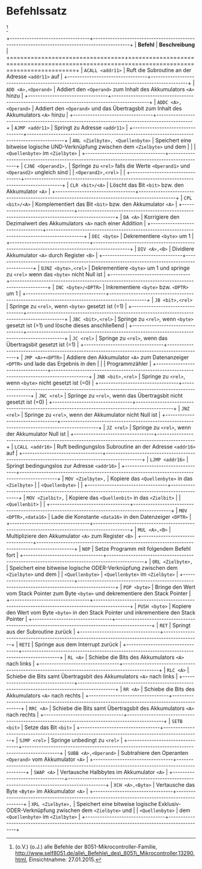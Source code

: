 
# Befehlssatz #
[^Befehlsatz]

+---------------------------------+---------------------------------------------------------------------------------------------+
|            **Befehl**           |                                       **Beschreibung**                                      |
+=================================+=============================================================================================+
| `ACALL <addr11>`                | Ruft die Subroutine an der Adresse `<addr11>` auf                                           |
+---------------------------------+---------------------------------------------------------------------------------------------+
| `ADD <A>,<Operand>`             | Addiert den `<Operand>` zum Inhalt des Akkumulators `<A>` hinzu                             |
+---------------------------------+---------------------------------------------------------------------------------------------+
| `ADDC <A>,<Operand>`            | Addiert den `<Operand>` und das Übertragsbit zum Inhalt des Akkumulators `<A>` hinzu        |
+---------------------------------+---------------------------------------------------------------------------------------------+
| `AJMP <addr11>`                 | Springt zu Adresse `<addr11>`                                                               |
+---------------------------------+---------------------------------------------------------------------------------------------+
| `ANL <Zielbyte>, <Quellenbyte>` | Speichert eine bitweise logische UND-Verknüpfung zwischen dem `<Zielbyte>` und dem          |
|                                 | `<Quellenbyte>` im `<Zielbyte>`                                                             |
+---------------------------------+---------------------------------------------------------------------------------------------+
| `CJNE <Operand1>,`              | Springe zu `<rel>` falls die Werte `<Operand1>` und `<Operand2>` ungleich sind              |
| `<Operand2>,<rel>`              |                                                                                             |
+---------------------------------+---------------------------------------------------------------------------------------------+
| `CLR <bit>/<A>`                 | Löscht das Bit `<bit>` bzw. den Akkumulator `<A>`                                           |
+---------------------------------+---------------------------------------------------------------------------------------------+
| `CPL <bit>/<A>`                 | Komplementiert das Bit `<bit>` bzw. den Akkumulator `<A>`                                   |
+---------------------------------+---------------------------------------------------------------------------------------------+
| `DA <A>`                        | Korrigiere den Dezimalwert des Akkumulators `<A>` nach einer Addition                       |
+---------------------------------+---------------------------------------------------------------------------------------------+
| `DEC <byte>`                    | Dekrementiere `<byte>` um 1                                                                 |
+---------------------------------+---------------------------------------------------------------------------------------------+
| `DIV <A>,<B>`                   | Dividiere Akkumulator `<A>` durch Register `<B>`                                            |
+---------------------------------+---------------------------------------------------------------------------------------------+
| `DJNZ <byte>,<rel>`             | Dekrementiere `<byte>` um 1 und springe zu `<rel>` wenn das `<byte>` nicht Null ist         |
+---------------------------------+---------------------------------------------------------------------------------------------+
| `INC <byte>/<DPTR>`             | Inkrementiere `<byte>` bzw. `<DPTR>` um 1                                                   |
+---------------------------------+---------------------------------------------------------------------------------------------+
| `JB <bit>,<rel>`                | Springe zu `<rel>`, wenn `<byte>` gesetzt ist (=1)                                          |
+---------------------------------+---------------------------------------------------------------------------------------------+
| `JBC <bit>,<rel>`               | Springe zu `<rel>`, wenn `<byte>` gesetzt ist (=1) und lösche dieses anschließend           |
+---------------------------------+---------------------------------------------------------------------------------------------+
| `JC <rel>`                      | Springe zu `<rel>`, wenn das Übertragsbit gesetzt ist (=1)                                  |
+---------------------------------+---------------------------------------------------------------------------------------------+
| `JMP <A>+<DPTR>`                | Addiere den Akkumulator `<A>` zum Datenanzeiger `<DPTR>` und lade das Ergebnis in den       |
|                                 | Programmzähler                                                                              |
+---------------------------------+---------------------------------------------------------------------------------------------+
| `JNB <bit>,<rel>`               | Springe zu `<rel>`, wenn `<byte>` nicht gesetzt ist (=0)                                    |
+---------------------------------+---------------------------------------------------------------------------------------------+
| `JNC <rel>`                     | Springe zu `<rel>`, wenn das Übertragsbit nicht gesetzt ist (=0)                            |
+---------------------------------+---------------------------------------------------------------------------------------------+
| `JNZ <rel>`                     | Springe zu `<rel>`, wenn der Akkumulator nicht Null ist                                     |
+---------------------------------+---------------------------------------------------------------------------------------------+
| `JZ <rel>`                      | Springe zu `<rel>`, wenn der Akkumulator Null ist                                           |
+---------------------------------+---------------------------------------------------------------------------------------------+
| `LCALL <addr16>`                | Ruft bedingungslos Subroutine an der Adresse `<addr16>` auf                                 |
+---------------------------------+---------------------------------------------------------------------------------------------+
| `LJMP <addr16>`                 | Springt bedingungslos zur Adresse `<addr16>`                                                |
+---------------------------------+---------------------------------------------------------------------------------------------+
| `MOV <Zielbyte>,`               | Kopiere das `<Quellenbyte>` in das `<Zielbyte>`                                             |
| `<Quellenbyte>`                 |                                                                                             |
+---------------------------------+---------------------------------------------------------------------------------------------+
| `MOV <Zielbit>,`                | Kopiere das `<Quellenbit>` in das `<Zielbit>`                                               |
| `<Quellenbit>`                  |                                                                                             |
+---------------------------------+---------------------------------------------------------------------------------------------+
| `MOV <DPTR>,<data16>`           | Lade die Konstante `<data16>` in den Datenzeiger `<DPTR>`                                   |
+---------------------------------+---------------------------------------------------------------------------------------------+
| `MUL <A>,<B>`                   | Multipliziere den Akkumulator `<A>` zum Register `<B>`                                      |
+---------------------------------+---------------------------------------------------------------------------------------------+
| `NOP`                           | Setze Programm mit folgendem Befehl fort                                                    |
+---------------------------------+---------------------------------------------------------------------------------------------+
| `ORL <Zielbyte>,`               | Speichert eine bitweise logische ODER-Verknüpfung zwischen dem `<Zielbyte>` und dem         |
| `<Quellenbyte>`                 | `<Quellenbyte>` im `<Zielbyte>`                                                             |
+---------------------------------+---------------------------------------------------------------------------------------------+
| `POP <byte>`                    | Bringe den Wert vom Stack Pointer zum Byte `<byte>` und dekrementiere den Stack Pointer     |
+---------------------------------+---------------------------------------------------------------------------------------------+
| `PUSH <byte>`                   | Kopiere den Wert vom Byte `<byte>` in den Stack Pointer und inkrementiere den Stack Pointer |
+---------------------------------+---------------------------------------------------------------------------------------------+
| `RET`                           | Springt aus der Subroutine zurück                                                           |
+---------------------------------+---------------------------------------------------------------------------------------------+
| `RETI`                          | Springe aus dem Interrupt zurück                                                            |
+---------------------------------+---------------------------------------------------------------------------------------------+
| `RL <A>`                        | Schiebe die Bits des Akkumulators `<A>` nach links                                          |
+---------------------------------+---------------------------------------------------------------------------------------------+
| `RLC <A>`                       | Schiebe die Bits samt Übertragsbit des Akkumulators `<A>` nach links                        |
+---------------------------------+---------------------------------------------------------------------------------------------+
| `RR <A>`                        | Schiebe die Bits des Akkumulators `<A>` nach rechts                                         |
+---------------------------------+---------------------------------------------------------------------------------------------+
| `RRC <A>`                       | Schiebe die Bits samt Übertragsbit des Akkumulators `<A>` nach rechts                       |
+---------------------------------+---------------------------------------------------------------------------------------------+
| `SETB <bit>`                    | Setze das Bit `<bit>`                                                                       |
+---------------------------------+---------------------------------------------------------------------------------------------+
| `SJMP <rel>`                    | Springe unbedingt zu `<rel>`                                                                |
+---------------------------------+---------------------------------------------------------------------------------------------+
| `SUBB <A>,<Operand>`            | Subtrahiere den Operanten `<Operand>` vom Akkumulator `<A>`                                 |
+---------------------------------+---------------------------------------------------------------------------------------------+
| `SWAP <A>`                      | Vertausche Halbbytes im Akkumulator `<A>`                                                   |
+---------------------------------+---------------------------------------------------------------------------------------------+
| `XCH <A>,<Byte>`                | Vertausche das Byte `<Byte>` im Akkumulator `<A>`                                           |
+---------------------------------+---------------------------------------------------------------------------------------------+
| `XRL <Zielbyte>,`               | Speichert eine bitweise logische Exklusiv-ODER-Verknüpfung zwischen dem `<Zielbyte>` und    |
| `<Quellenbyte>`                 | dem `<Quellenbyte>` im `<Zielbyte>`                                                         |
+---------------------------------+---------------------------------------------------------------------------------------------+

[^Befehlsatz]: (o.V.) (o.J.) alle Befehle der 8051-Mikrocontroller-Familie, http://www.self8051.de/alle\_Befehle\_des\_8051\_Mikrocontroller,13290.html, Einsichtnahme: 27.01.2015.


